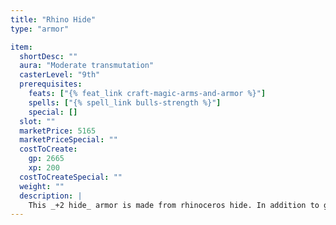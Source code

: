 ```yaml
---
title: "Rhino Hide"
type: "armor"

item:
  shortDesc: ""
  aura: "Moderate transmutation"
  casterLevel: "9th"
  prerequisites:
    feats: ["{% feat_link craft-magic-arms-and-armor %}"]
    spells: ["{% spell_link bulls-strength %}"]
    special: []
  slot: ""
  marketPrice: 5165
  marketPriceSpecial: ""
  costToCreate:
    gp: 2665
    xp: 200
  costToCreateSpecial: ""
  weight: ""
  description: |
    This _+2 hide_ armor is made from rhinoceros hide. In addition to granting a +2 enhancement bonus to AC, it has a -1 armor check penalty and deals an additional {% die_roll 2 6 0 %} points of damage on any successful charge attack made by the wearer, including a mounted charge.
---
```

